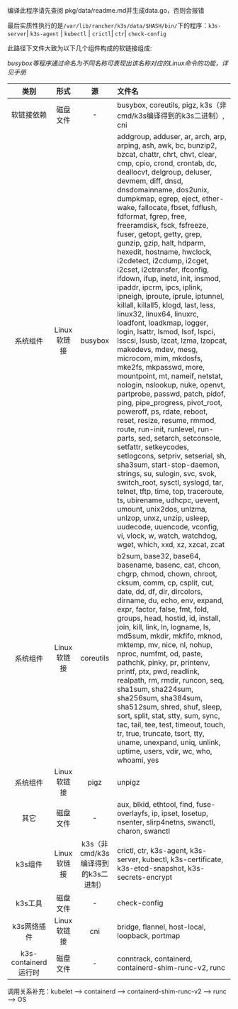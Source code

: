 编译此程序请先查阅 pkg/data/readme.md并生成data.go，否则会报错

最后实质性执行的是`/var/lib/rancher/k3s/data/$HASH/bin/`下的程序：`k3s-server`| `k3s-agent` | `kubectl` | `crictl`| `ctr`|  `check-config`

此路径下文件大致为以下几个组件构成的软链接组成:

*busybox等程序通过命名为不同名称可表现出该名称对应的Linux命令的功能，详见手册*

| 类别 | 形式 | 源 | 文件名 |
| :-: | :-: |  :-: |  :- | 
| 软链接依赖 | 磁盘文件 | - | busybox, coreutils, pigz, k3s（非cmd/k3s编译得到的k3s二进制）, cni |
| 系统组件 | Linux软链接 | busybox | addgroup, adduser, ar, arch, arp, arping, ash, awk, bc, bunzip2, bzcat, chattr, chrt, chvt, clear, cmp, cpio, crond, crontab, dc, deallocvt, delgroup, deluser, devmem, diff, dnsd, dnsdomainname, dos2unix, dumpkmap, egrep, eject, ether-wake, fallocate, fbset, fdflush, fdformat, fgrep, free, freeramdisk, fsck, fsfreeze, fuser, getopt, getty, grep, gunzip, gzip, halt, hdparm, hexedit, hostname, hwclock, i2cdetect, i2cdump, i2cget, i2cset, i2ctransfer, ifconfig, ifdown, ifup, inetd, init, insmod, ipaddr, ipcrm, ipcs, iplink, ipneigh, iproute, iprule, iptunnel, killall, killall5, klogd, last, less, linux32, linux64, linuxrc, loadfont, loadkmap, logger, login, lsattr, lsmod, lsof, lspci, lsscsi, lsusb, lzcat, lzma, lzopcat, makedevs, mdev, mesg, microcom, mim, mkdosfs, mke2fs, mkpasswd, more, mountpoint, mt, nameif, netstat, nologin, nslookup, nuke, openvt, partprobe, passwd, patch, pidof, ping, pipe_progress, pivot_root, poweroff, ps, rdate, reboot, reset, resize, resume, rmmod, route, run-init, runlevel, run-parts, sed, setarch, setconsole, setfattr, setkeycodes, setlogcons, setpriv, setserial, sh, sha3sum, start-stop-daemon, strings, su, sulogin, svc, svok, switch_root, sysctl, syslogd, tar, telnet, tftp, time, top, traceroute, ts, ubirename, udhcpc, uevent, umount, unix2dos, unlzma, unlzop, unxz, unzip, usleep, uudecode, uuencode, vconfig, vi, vlock, w, watch, watchdog, wget, which, xxd, xz, xzcat, zcat |
| 系统组件 | Linux软链接 | coreutils | b2sum, base32, base64, basename, basenc, cat, chcon, chgrp, chmod, chown, chroot, cksum, comm, cp, csplit, cut, date, dd, df, dir, dircolors, dirname, du, echo, env, expand, expr, factor, false, fmt, fold, groups, head, hostid, id, install, join, kill, link, ln, logname, ls, md5sum, mkdir, mkfifo, mknod, mktemp, mv, nice, nl, nohup, nproc, numfmt, od, paste, pathchk, pinky, pr, printenv, printf, ptx, pwd, readlink, realpath, rm, rmdir, runcon, seq, sha1sum, sha224sum, sha256sum, sha384sum, sha512sum, shred, shuf, sleep, sort, split, stat, stty, sum, sync, tac, tail, tee, test, timeout, touch, tr, true, truncate, tsort, tty, uname, unexpand, uniq, unlink, uptime, users, vdir, wc, who, whoami, yes |
| 系统组件 | Linux软链接 | pigz | unpigz |
| 其它 | 磁盘文件 | - | aux, blkid,  ethtool, find, fuse-overlayfs, ip, ipset, losetup, nsenter, slirp4netns, swanctl, charon, swanctl |
| k3s组件 | Linux软链接 | k3s（非cmd/k3s编译得到的k3s二进制） | crictl, ctr, k3s-agent, k3s-server, kubectl, k3s-certificate, k3s-etcd-snapshot, k3s-secrets-encrypt |
| k3s工具 | 磁盘文件 | - | check-config |
| k3s网络插件 | Linux软链接 | cni | bridge, flannel, host-local, loopback, portmap | 
| k3s-containerd运行时 | 磁盘文件 | - | conntrack, containerd, containerd-shim-runc-v2, runc |

调用关系补充：kubelet --> containerd --> containerd-shim-runc-v2 --> runc --> OS